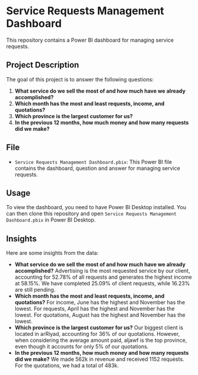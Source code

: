 # Service Requests Management Dashboard

This repository contains a Power BI dashboard for managing service requests.

## Project Description

The goal of this project is to answer the following questions:

1. **What service do we sell the most of and how much have we already accomplished?**
2. **Which month has the most and least requests, income, and quotations?**
3. **Which province is the largest customer for us?**
4. **In the previous 12 months, how much money and how many requests did we make?**

## File

- `Service Requests Management Dashboard.pbix`: This Power BI file contains the dashboard, question and answer for managing service requests.

## Usage

To view the dashboard, you need to have Power BI Desktop installed. You can then clone this repository and open `Service Requests Management Dashboard.pbix` in Power BI Desktop.

## Insights

Here are some insights from the data:

- **What service do we sell the most of and how much have we already accomplished?** Advertising is the most requested service by our client, accounting for 52.78% of all requests and generates the highest income at 58.15%. We have completed 25.09% of client requests, while 16.23% are still pending.
- **Which month has the most and least requests, income, and quotations?** For income, June has the highest and November has the lowest. For requests, April has the highest and November has the lowest. For quotations, August has the highest and November has the lowest.
- **Which province is the largest customer for us?** Our biggest client is located in arRiyad, accounting for 36% of our quotations. However, when considering the average amount paid, aljawf is the top province, even though it accounts for only 5% of our quotations.
- **In the previous 12 months, how much money and how many requests did we make?** We made 562k in revenue and received 1152 requests. For the quotations, we had a total of 483k.
